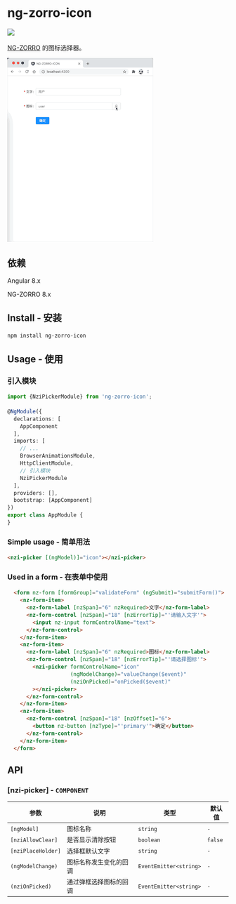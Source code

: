# ng-zorro-icon

[![](https://img.shields.io/npm/v/ng-zorro-icon.svg)](https://www.npmjs.com/package/ng-zorro-icon)

[NG-ZORRO](https://github.com/NG-ZORRO/ng-zorro-antd) 的图标选择器。

![](other/image1.gif)

## 依赖

Angular 8.x

NG-ZORRO 8.x

## Install - 安装

```bash
npm install ng-zorro-icon
```


## Usage - 使用

### 引入模块

```typescript
import {NziPickerModule} from 'ng-zorro-icon';

@NgModule({
  declarations: [
    AppComponent
  ],
  imports: [
    // ...
    BrowserAnimationsModule,
    HttpClientModule,
    // 引入模块
    NziPickerModule
  ],
  providers: [],
  bootstrap: [AppComponent]
})
export class AppModule {
}
```

### Simple usage - 简单用法

```html
<nzi-picker [(ngModel)]="icon"></nzi-picker>
```

### Used in a form - 在表单中使用

```html
  <form nz-form [formGroup]="validateForm" (ngSubmit)="submitForm()">
    <nz-form-item>
      <nz-form-label [nzSpan]="6" nzRequired>文字</nz-form-label>
      <nz-form-control [nzSpan]="18" [nzErrorTip]="'请输入文字'">
        <input nz-input formControlName="text">
      </nz-form-control>
    </nz-form-item>
    <nz-form-item>
      <nz-form-label [nzSpan]="6" nzRequired>图标</nz-form-label>
      <nz-form-control [nzSpan]="18" [nzErrorTip]="'请选择图标'">
        <nzi-picker formControlName="icon"
                    (ngModelChange)="valueChange($event)"
                    (nziOnPicked)="onPicked($event)"
        ></nzi-picker>
      </nz-form-control>
    </nz-form-item>
    <nz-form-item>
      <nz-form-control [nzSpan]="18" [nzOffset]="6">
        <button nz-button [nzType]="'primary'">确定</button>
      </nz-form-control>
    </nz-form-item>
  </form>
```



## API

### [nzi-picker] - `COMPONENT`

| 参数               | 说明                   | 类型                   | 默认值  |
| ------------------ | ---------------------- | ---------------------- | ------- |
| `[ngModel]`        | 图标名称               | `string`               | `-`     |
| `[nziAllowClear]`  | 是否显示清除按钮       | `boolean`              | `false` |
| `[nziPlaceHolder]` | 选择框默认文字         | `string`               | `-`     |
| `(ngModelChange)`  | 图标名称发生变化的回调 | `EventEmitter<string>` | `-`     |
| `(nziOnPicked)`    | 通过弹框选择图标的回调 | `EventEmitter<string>` | `-`     |

